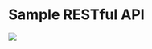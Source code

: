 # Sample RESTful API

[![](https://travis-ci.org/pooja2702/goGetter.svg?branch=master)](https://travis-ci.org/pooja2702/goGetter?branch=master)
